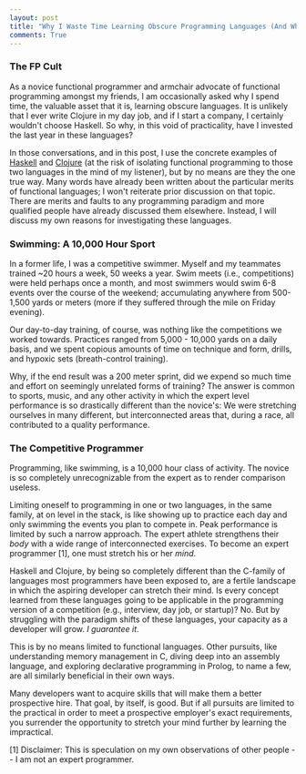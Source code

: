 ```yaml
---
layout: post
title: "Why I Waste Time Learning Obscure Programming Languages (And Why You Should Too)"
comments: True
---
```


### The FP Cult

As a novice functional programmer and armchair advocate of functional
programming amongst my friends, I am occasionally asked why I spend time, the
valuable asset that it is, learning obscure languages. It is unlikely that I
ever write Clojure in my day job, and if I start a company, I certainly
wouldn't choose Haskell. So why, in this void of practicality, have I invested
the last year in these languages? 

In those conversations, and in this post, I use the concrete examples of
[Haskell](http://clojure.org/) and [Clojure](http://clojure.org/) (at the risk
of isolating functional programming to those two languages in the mind of my
listener), but by no means are they the one true way. Many words have already
been written about the particular merits of functional languages; I won't
reiterate prior discussion on that topic. There are merits and
faults to any programming paradigm and more qualified people have already
discussed them elsewhere. Instead, I will discuss my own reasons for
investigating these languages.

### Swimming: A 10,000 Hour Sport

In a former life, I was a competitive swimmer. Myself and my teammates trained
~20 hours a week, 50 weeks a year. Swim meets (i.e., competitions) were held
perhaps once a month, and most swimmers would swim 6-8 events over the course
of the weekend; accumulating anywhere from 500-1,500 yards or meters (more if
they suffered through the mile on Friday evening).

Our day-to-day training, of course, was nothing like the competitions we worked
towards. Practices ranged from 5,000 - 10,000 yards on a daily basis, and we
spent copious amounts of time on technique and form, drills, and hypoxic sets
(breath-control training).

Why, if the end result was a 200 meter sprint, did we expend so much time and
effort on seemingly unrelated forms of training? The answer is common to
sports, music, and any other activity in which the expert level performance is
so drastically different than the novice's: We were stretching ourselves in
many different, but interconnected areas that, during a race, all contributed
to a quality performance.

### The Competitive Programmer

Programming, like swimming, is a 10,000 hour class of activity. The novice is
so completely unrecognizable from the expert as to render comparison useless.

Limiting oneself to programming in one or two languages, in the same family, at
on level in the stack, is like showing up to practice each day and only
swimming the events you plan to compete in. Peak performance is limited by such
a narrow approach. The expert athlete strengthens their _body_ with a wide
range of interconnected exercises. To become an expert programmer [1], one must
stretch his or her _mind_.

Haskell and Clojure, by being so completely different than the C-family of
languages most programmers have been exposed to, are a fertile landscape in
which the aspiring developer can stretch their mind. Is every concept learned
from these languages going to be applicable in the programming version of a
competition (e.g., interview, day job, or startup)? No. But by struggling with
the paradigm shifts of these languages, your capacity as a developer will grow.
_I guarantee it_.

This is by no means limited to functional languages. Other pursuits, like
understanding memory management in C, diving deep into an assembly language,
and exploring declarative programming in Prolog, to name a few, are all
similarly beneficial in their own ways.

Many developers want to acquire skills that will make them a better prospective
hire. That goal, by itself, is good. But if all pursuits are limited to the
practical in order to meet a prospective employer's exact requirements, you
surrender the opportunity to stretch your mind further by learning the
impractical.

[1] Disclaimer: This is speculation on my own observations of other people -- I
am not an expert programmer.
